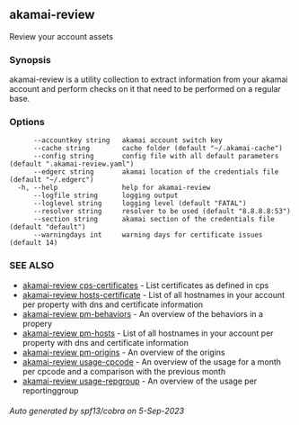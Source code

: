 ## akamai-review

Review your account assets

### Synopsis

akamai-review is a utility collection to extract information from
your akamai account and perform checks on it that need to be performed
on a regular base.

### Options

```
      --accountkey string   akamai account switch key
      --cache string        cache folder (default "~/.akamai-cache")
      --config string       config file with all default parameters (default ".akamai-review.yaml")
      --edgerc string       akamai location of the credentials file (default "~/.edgerc")
  -h, --help                help for akamai-review
      --logfile string      logging output
      --loglevel string     logging level (default "FATAL")
      --resolver string     resolver to be used (default "8.8.8.8:53")
      --section string      akamai section of the credentials file (default "default")
      --warningdays int     warning days for certificate issues (default 14)
```

### SEE ALSO

* [akamai-review cps-certificates](akamai-review_cps-certificates.md)	 - List certificates as defined in cps
* [akamai-review hosts-certificate](akamai-review_hosts-certificate.md)	 - List of all hostnames in your account per property with dns and certificate information
* [akamai-review pm-behaviors](akamai-review_pm-behaviors.md)	 - An overview of the behaviors in a propery
* [akamai-review pm-hosts](akamai-review_pm-hosts.md)	 - List of all hostnames in your account per property with dns and certificate information
* [akamai-review pm-origins](akamai-review_pm-origins.md)	 - An overview of the origins
* [akamai-review usage-cpcode](akamai-review_usage-cpcode.md)	 - An overview of the usage for a month per cpcode and a comparison with the previous month
* [akamai-review usage-repgroup](akamai-review_usage-repgroup.md)	 - An overview of the usage per reportinggroup

###### Auto generated by spf13/cobra on 5-Sep-2023
